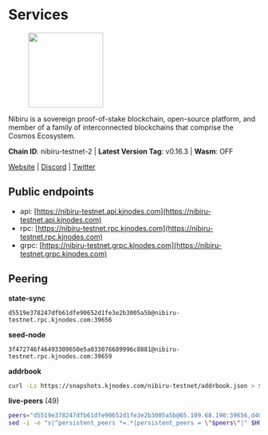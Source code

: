 # Services

<figure><img src="https://raw.githubusercontent.com/kj89/testnet_manuals/main/pingpub/logos/nibiru.png" width="150" alt=""><figcaption></figcaption></figure>

Nibiru is a sovereign proof-of-stake blockchain, open-source platform,  and member of a family of interconnected blockchains that comprise the Cosmos Ecosystem.

**Chain ID**: nibiru-testnet-2 | **Latest Version Tag**: v0.16.3 | **Wasm**: OFF

[Website](https://nibiru.fi) | [Discord](https://discord.gg/nibiru) | [Twitter](https://twitter.com/NibiruChain)


## Public endpoints

* api: [https://nibiru-testnet.api.kjnodes.com](https://nibiru-testnet.api.kjnodes.com)
* rpc: [https://nibiru-testnet.rpc.kjnodes.com](https://nibiru-testnet.rpc.kjnodes.com)
* grpc: [https://nibiru-testnet.grpc.kjnodes.com](https://nibiru-testnet.grpc.kjnodes.com)

## Peering

**state-sync**

```text
d5519e378247dfb61dfe90652d1fe3e2b3005a5b@nibiru-testnet.rpc.kjnodes.com:39656
```

**seed-node**

```text
3f472746f46493309650e5a033076689996c8881@nibiru-testnet.rpc.kjnodes.com:39659
```

**addrbook**
```bash
curl -Ls https://snapshots.kjnodes.com/nibiru-testnet/addrbook.json > $HOME/.nibid/config/addrbook.json
```

**live-peers** (49)
```bash
peers="d5519e378247dfb61dfe90652d1fe3e2b3005a5b@65.109.68.190:39656,d40bd2a7a5d3dc525e66be78a2bdaf1ff0bc1957@95.214.55.25:29656,82dde0f3c283ca231849376696d08c39c3d458ce@173.82.203.187:26657,7b48063c94fc1a131da7254c9b018e0e88c5fe1a@84.46.240.85:26656,2f35fb311c84dae1ac0a6ec4928307769983fa1f@154.53.44.216:26657,08c10c775c86e9752741e993f6e89563413018e6@43.134.165.29:26657,c78f3ca40b54f35c2152515864095f16232c78ad@43.134.233.54:26657,5ef59d8905bbd2bff62e06c391bfcccd5b4f23a9@188.34.202.151:26656,3939da5da8d8a31e6af2cb6d7bdcb222ff2487eb@65.109.14.69:39656,85ea7dbcf6c0f35bdb42fb645ce579d9438ed76e@88.99.13.85:26656,eb65c95ea745d1cb5f66e2fda5d5e1029f4dc43d@5.161.43.109:26656,d7185d6b0d6a7dbe8c45e1fddfa0165dfdba01c0@38.242.150.132:39656,794f2f7e5bb4e9b1e7e752c3d7df76a8db824151@65.109.30.12:61756,16cc3546082b849a65f38abb20bfa35f04e8baa8@65.21.155.212:26656,756a7ac7c297a6b0c5015501ad7ad484867c8c96@213.246.39.53:26656,cee45d46a0461e55dcb397a274e8907af4cd7828@43.154.44.230:26657,e55d8746ad30e0d11ebe0aa3792c46713375edcc@135.181.2.104:26656,656465577c4a24380265725e17bffcd13816d6bc@84.46.246.196:26656,093550f035a9e92975e8dca08aabef81c477acb1@84.252.159.237:26656,2c22d9b9f767522ddea193bd9f3c5b75f44a5558@173.82.207.117:26657,3500e228e18001372f08bcd0920281096ef80ddb@43.155.105.2:26657,b2c162da315d2e57b1cf86b2f8a2769e3c30e479@43.154.185.150:26657,5c2a752c9b1952dbed075c56c600c3a79b58c395@195.3.220.140:27046,97431f068ac81f68b34dfbb426f5193a88692bd7@146.190.58.126:26656,8fd1ceb4bb0ee932025bfdc96e04b87c3a084827@185.135.137.212:26656,c26331d00b29298a8c6ef0b9ea595fad737e1d89@38.242.240.79:26656,bec6fe42dd406ac789acb8b52fd6510e56232649@194.163.190.132:12656,84ddf1d4c2f225ccd6cc4210e5aa940246e0f05f@185.135.137.238:26656,fbad9746b824485a2b7c88d72f83e6e4d1fa5eb2@43.156.89.178:26657,4b3a7ba57390472c6285a2b581efd0b915f516eb@43.134.165.49:26657,706d1fddbd94737ce4d761201791e61085e7c9be@185.135.137.234:26656,531c0ff46a2bb0de169e6086087c2ac04c3e27cf@185.15.244.160:26656,2ec6cb2a83c178fb490a992a3bd6a5c142c3fc61@135.181.20.30:26656,e1f9e55ac9b69d93443581526e0eaceb9975e4cf@89.117.48.125:26656,dd1b14fefbd55a74baeb8920b34bb7fc15da6b96@62.171.186.61:26656,70f2fc7f5195b6956d779e3f7c64f2a439e8338e@38.242.135.86:26656,438701ce016699880f9073c6b99f71d17309d820@154.53.52.215:26657,5eecfdf089428a5a8e52d05d18aae1ad8503d14c@65.108.141.109:19656,8be964493134dbcb54cbfcbd31c107ae031f96ca@144.91.100.41:26656,6e4e946ca9a0f01e6c4123fb49575615a629c90b@65.109.111.159:26656,922756bbdd88c9e654f30766a559536f0118e06d@185.206.213.103:26656,2a11b3e06f832e430efb41e3c3bb07a42875d20c@154.53.34.112:26657,a85243341f413c07ec778f3a6dfb30f2cfc9d942@144.126.135.86:29656,b502caa5e8071c14179c562a328bb2a096f6b44a@141.94.139.233:30656,7bbe4afc59fbfff5e6c3189c8ef73a1c6ac3f067@80.82.215.23:26656,c5b7da03a108b5014a0a1c3c6cad43c28882e271@185.135.137.242:26656,f12288a1ed3a9da2c609763be79a0e5bd00e1fb7@167.86.80.145:39656,5a868d18a5046b715ee726a45b680a68f92bafcb@149.102.136.149:27656,aa882f345fd3febd66f0693d4525a537bdaa35ec@194.233.67.92:39656"
sed -i -e "s|^persistent_peers *=.*|persistent_peers = \"$peers\"|" $HOME/.nibid/config/config.toml
```
